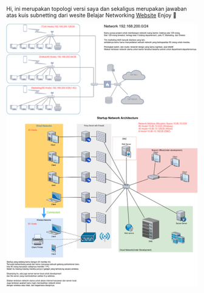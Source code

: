 Hi, ini merupakan topologi versi saya dan sekaligus merupakan jawaban atas kuis subnetting dari wesite Belajar Networking [Website](https://ngonfig.net/subnetting.html) 
Enjoy :beers:

![Corporate A](https://raw.githubusercontent.com/404Ghost99/Basic-Topology-Lab-ICND-1-ICND-2-1/master/img/Corporate-A.png)
![Corporate B](https://raw.githubusercontent.com/404Ghost99/Basic-Topology-Lab-ICND-1-ICND-2-1/master/img/Corporate-B01.png) 
